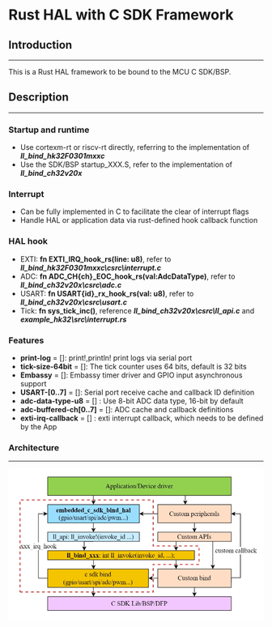 # Rust HAL with C SDK Framework

## Introduction
---
This is a Rust HAL  framework to be bound to the MCU C SDK/BSP.

## Description
---
### Startup and runtime
 - Use cortexm-rt or riscv-rt directly, referring to the implementation of **_ll_bind_hk32F0301mxxc_**
 - Use the SDK/BSP startup_XXX.S, refer to the implementation of **_ll_bind_ch32v20x_**

### Interrupt
 - Can be fully implemented in C to facilitate the clear of interrupt flags
 - Handle HAL or application data via rust-defined hook callback function

### HAL hook
 - EXTI: **fn EXTI_IRQ_hook_rs(line: u8)**, refer to **_ll_bind_hk32F0301mxxc\csrc\interrupt.c_** 
 - ADC: **fn ADC_CH{ch}_EOC_hook_rs(val:AdcDataType)**, refer to **_ll_bind_ch32v20x\csrc\adc.c_** 
 - USART: **fn USART{id}_rx_hook_rs(val: u8)**, refer to **_ll_bind_ch32v20x\csrc\usart.c_** 
 - Tick: **fn sys_tick_inc()**, reference **_ll_bind_ch32v20x\csrc\ll_api.c_** and **_example_hk32\src\interrupt.rs_**  

### Features
 - **print-log** = []: print!,println! print logs via serial port
 - **tick-size-64bit** = []: The tick counter uses 64 bits, default is 32 bits
 - **Embassy** = []: Embassy timer driver and GPIO input asynchronous support
 - **USART-[0..7]** = []: Serial port receive cache and callback ID definition
 - **adc-data-type-u8** = [] : Use 8-bit ADC data type, 16-bit by default
 - **adc-buffered-ch[0..7]** = []: ADC cache and callback definitions
 - **exti-irq-callback** = [] : exti interrupt callback, which needs to be defined by the App

### Architecture
---
![输入图片说明](doc/framework.png)
